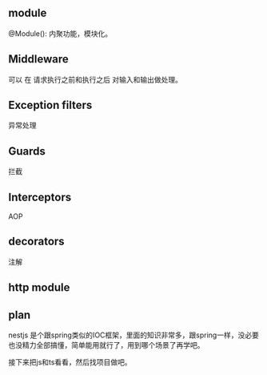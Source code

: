 ## module
@Module(): 内聚功能，模块化。

## Middleware
可以 在 请求执行之前和执行之后 对输入和输出做处理。
## Exception filters
异常处理
## Guards
拦截
## Interceptors
AOP
## decorators
注解
## http module


## plan
nestjs 是个跟spring类似的IOC框架，里面的知识非常多，跟spring一样，没必要也没精力全部搞懂，简单能用就行了，用到哪个场景了再学吧。

接下来把js和ts看看，然后找项目做吧。



